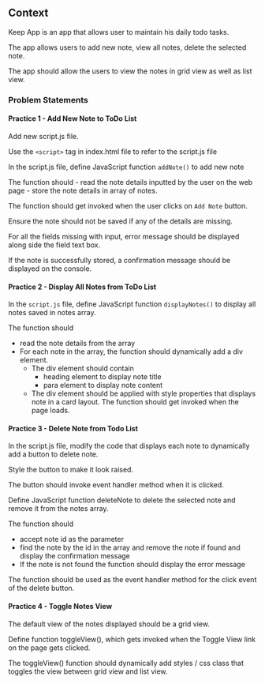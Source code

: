 ## Context

Keep App is an app that allows user to maintain his daily todo tasks.

The app allows users to add new note, view all notes, delete the selected note.

The app should allow the users to view the notes in grid view as well as list view.

### Problem Statements

#### Practice 1 - Add New Note to ToDo List 

Add new script.js file.

Use the `<script>` tag in index.html file to refer to the script.js file

In the script.js file, define JavaScript function `addNote()` to add new note

The function should 
    - read the note details inputted by the user on the web page
    - store the note details in array of notes.

The function should get invoked when the user clicks on `Add Note` button.

Ensure the note should not be saved if any of the details are missing.

For all the fields missing with input, error message should be displayed along side the field text box.

If the note is successfully stored, a confirmation message should be displayed on the console.

#### Practice 2 - Display All Notes from ToDo List

In the `script.js` file, define JavaScript function `displayNotes()` to display all notes saved in notes array.

The function should 
- read the note details from the array
- For each note in the array, the function should dynamically add a div element.
    - The div element should contain
        - heading element to display note title
        - para element to display note content
    - The div element should be applied with style properties that displays note in a card layout.
The function should get invoked when the page loads.

#### Practice 3 - Delete Note from Todo List 

In the script.js file, modify the code that displays each note to dynamically add a button to delete note.

Style the button to make it look raised.

The button should invoke event handler method when it is clicked.

Define JavaScript function deleteNote to delete the selected note and remove it from the notes array.

The function should 
- accept note id as the parameter
- find the note by the id in the array and remove the note if found and display the confirmation message
- If the note is not found the function should display the error message

The function should be used as the event handler method for the click event of the delete button.

#### Practice 4 - Toggle Notes View

The default view of the notes displayed should be a grid view.

Define function toggleView(), which gets invoked when the Toggle View link on the page gets clicked.

The toggleView() function should dynamically add styles / css class that toggles the view between grid view and list view.
